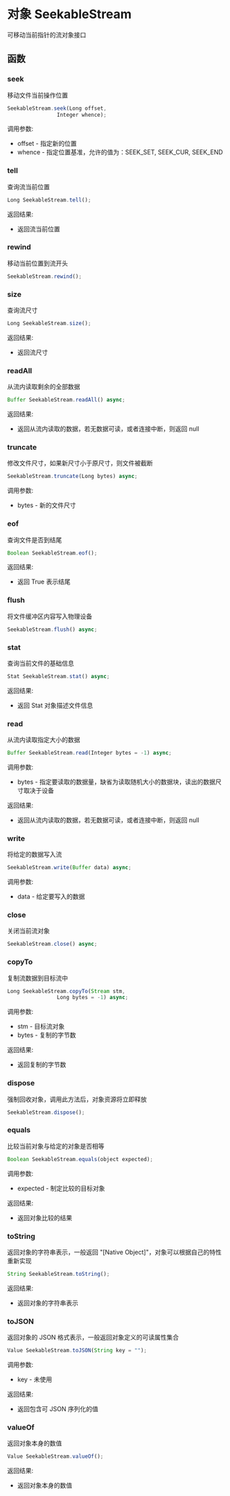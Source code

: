 # 对象 SeekableStream
可移动当前指针的流对象接口

## 函数
        
### seek
移动文件当前操作位置
```JavaScript
SeekableStream.seek(Long offset,
                Integer whence);
```

调用参数:
* offset - 指定新的位置
* whence - 指定位置基准，允许的值为：SEEK_SET, SEEK_CUR, SEEK_END

### tell
查询流当前位置
```JavaScript
Long SeekableStream.tell();
```

返回结果:
* 返回流当前位置

### rewind
移动当前位置到流开头
```JavaScript
SeekableStream.rewind();
```

### size
查询流尺寸
```JavaScript
Long SeekableStream.size();
```

返回结果:
* 返回流尺寸

### readAll
从流内读取剩余的全部数据
```JavaScript
Buffer SeekableStream.readAll() async;
```

返回结果:
* 返回从流内读取的数据，若无数据可读，或者连接中断，则返回 null

### truncate
修改文件尺寸，如果新尺寸小于原尺寸，则文件被截断
```JavaScript
SeekableStream.truncate(Long bytes) async;
```

调用参数:
* bytes - 新的文件尺寸

### eof
查询文件是否到结尾
```JavaScript
Boolean SeekableStream.eof();
```

返回结果:
* 返回 True 表示结尾

### flush
将文件缓冲区内容写入物理设备
```JavaScript
SeekableStream.flush() async;
```

### stat
查询当前文件的基础信息
```JavaScript
Stat SeekableStream.stat() async;
```

返回结果:
* 返回 Stat 对象描述文件信息

### read
从流内读取指定大小的数据
```JavaScript
Buffer SeekableStream.read(Integer bytes = -1) async;
```

调用参数:
* bytes - 指定要读取的数据量，缺省为读取随机大小的数据块，读出的数据尺寸取决于设备

返回结果:
* 返回从流内读取的数据，若无数据可读，或者连接中断，则返回 null

### write
将给定的数据写入流
```JavaScript
SeekableStream.write(Buffer data) async;
```

调用参数:
* data - 给定要写入的数据

### close
关闭当前流对象
```JavaScript
SeekableStream.close() async;
```

### copyTo
复制流数据到目标流中
```JavaScript
Long SeekableStream.copyTo(Stream stm,
                Long bytes = -1) async;
```

调用参数:
* stm - 目标流对象
* bytes - 复制的字节数

返回结果:
* 返回复制的字节数

### dispose
强制回收对象，调用此方法后，对象资源将立即释放
```JavaScript
SeekableStream.dispose();
```

### equals
比较当前对象与给定的对象是否相等
```JavaScript
Boolean SeekableStream.equals(object expected);
```

调用参数:
* expected - 制定比较的目标对象

返回结果:
* 返回对象比较的结果

### toString
返回对象的字符串表示，一般返回 &#34;[Native Object]&#34;，对象可以根据自己的特性重新实现
```JavaScript
String SeekableStream.toString();
```

返回结果:
* 返回对象的字符串表示

### toJSON
返回对象的 JSON 格式表示，一般返回对象定义的可读属性集合
```JavaScript
Value SeekableStream.toJSON(String key = "");
```

调用参数:
* key - 未使用

返回结果:
* 返回包含可 JSON 序列化的值

### valueOf
返回对象本身的数值
```JavaScript
Value SeekableStream.valueOf();
```

返回结果:
* 返回对象本身的数值

